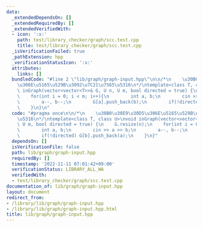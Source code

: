 ```yaml
---
data:
  _extendedDependsOn: []
  _extendedRequiredBy: []
  _extendedVerifiedWith:
  - icon: ':x:'
    path: test/library_checker/graph/scc.test.cpp
    title: test/library_checker/graph/scc.test.cpp
  _isVerificationFailed: true
  _pathExtension: hpp
  _verificationStatusIcon: ':x:'
  attributes:
    links: []
  bundledCode: "#line 2 \"lib/graph/graph-input.hpp\"\n\n/*\n    \u30B0\u30E9\u30D5\
    \u306E\u5165\u529B\u3092\u7C21\u7565\u5316\n*/\ntemplate<class T, class U>\nvoid\
    \ inGraph(vector<vector<T>>& G, U n, U m, bool directed = true) {\n    G.resize(n);\n\
    \    for(int i = 0; i < m; i++){\n        int a, b;\n        cin >> a >> b;\n\
    \        a--, b--;\n        G[a].push_back(b);\n        if(!directed) G[b].push_back(a);\n\
    \    }\n}\n"
  code: "#pragma once\n\n/*\n    \u30B0\u30E9\u30D5\u306E\u5165\u529B\u3092\u7C21\u7565\
    \u5316\n*/\ntemplate<class T, class U>\nvoid inGraph(vector<vector<T>>& G, U n,\
    \ U m, bool directed = true) {\n    G.resize(n);\n    for(int i = 0; i < m; i++){\n\
    \        int a, b;\n        cin >> a >> b;\n        a--, b--;\n        G[a].push_back(b);\n\
    \        if(!directed) G[b].push_back(a);\n    }\n}"
  dependsOn: []
  isVerificationFile: false
  path: lib/graph/graph-input.hpp
  requiredBy: []
  timestamp: '2022-11-11 07:01:42+09:00'
  verificationStatus: LIBRARY_ALL_WA
  verifiedWith:
  - test/library_checker/graph/scc.test.cpp
documentation_of: lib/graph/graph-input.hpp
layout: document
redirect_from:
- /library/lib/graph/graph-input.hpp
- /library/lib/graph/graph-input.hpp.html
title: lib/graph/graph-input.hpp
---
```

